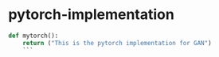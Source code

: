 # pytorch-implementation

```python
def mytorch():
    return ("This is the pytorch implementation for GAN")
    ```
